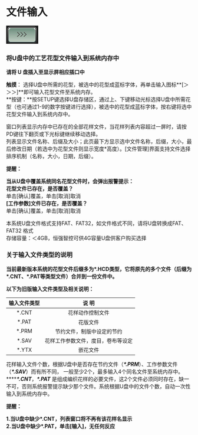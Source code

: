 # 文件输入

![](../.gitbook/assets/b1.PNG)

### 将U盘中的工艺花型文件输入到系统内存中

**请将 U 盘插入至显示屏相应插口中**

**触摸**： 选择U盘中所需的花型，被选中的花型成蓝标字体，再单击输入图标**\[＞＞＞\]**即可输入花型文件至系统内存。  
**按键：**按SETUP键选择U盘存储区，通过上、下键移动光标选择U盘中所需花型（也可通过1-9的数字按键进行选择），被选中的花型成蓝标字体，按右键将选中花型文件输入到系统内存中。

窗口列表显示内存中已存在的全部花样文件，当花样列表内容超过一屏时，请按PD键往下翻页或下光标键继续移动选择。  
列表显示文件名称、后缀及大小；此页最下方显示选中文件名称，后缀，大小，最后修改日期（若选中为花型文件则显示宽度\*高度）。\[文件管理\]界面支持文件选择排序机制（名称，大小，日期，后缀）。

**提醒：**

**当从U盘中覆盖系统同名花型文件时，会弹出报警提示：  
花型文件已存在，是否覆盖？**  
单击\[确认\]覆盖，单击\[取消\]取消  
**\[工作参数\]文件已存在，是否覆盖？**  
单击\[确认\]覆盖，单击\[取消\]取消

本系统U盘文件格式支持FAT、FAT32，如文件格式不同，请将U盘转换成FAT、FAT32 格式  
存储容量：＜4GB，恒强智控可供4G容量U盘供客户购买选择

### **关于输入文件类型的说明**

**当前最新版本系统的花型文件后缀多为\*.HCD类型，它将原先的多个文件（后缀为\*.CNT、\*.PAT等类型文件）合并到一份文件中。**

**以下为旧版输入文件类型及相关说明：**

| **输入文件类型** | **说  明** |
| :---: | :---: |
| \*.CNT  | 花样动作控制文件 |
| \*.PAT | 花版文件 |
| \*.PRM  | 节约文件，制版中设定的节约 |
| \*.SAV | 花样工作参数文件，度目，卷布等设定 |
| \*.YTX | 嵌花文件 |

花样输入文件个数，根据U盘中是否存在节约文件（_**\*.PRM**_）、工作参数文件（_**\*.SAV**_）而有所不同， 一般至少2个，最多输入4个同名文件至系统内存中。 ****_**\*.CNT**_，_**\*.PAT**_ 是组成编织花样的必要文件，这2个文件必须同时存在，缺一不可，否则系统报警提示缺少那个文件。系统根据U盘中的文件个数，自动一次性输入到系统内存中。

**提醒：**

**1.当U盘中缺少\*.CNT，列表窗口将不再有该花样名显示  
2.当U盘中缺少\*.PAT，单击\[输入\]，无任何反应**

